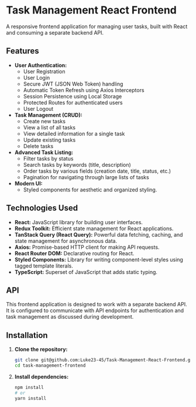 # Task Management React Frontend

A responsive frontend application for managing user tasks, built with React and consuming a separate backend API.

## Features

* **User Authentication:**
    * User Registration
    * User Login
    * Secure JWT (JSON Web Token) handling
    * Automatic Token Refresh using Axios Interceptors
    * Session Persistence using Local Storage
    * Protected Routes for authenticated users
    * User Logout
* **Task Management (CRUD):**
    * Create new tasks
    * View a list of all tasks
    * View detailed information for a single task
    * Update existing tasks
    * Delete tasks
* **Advanced Task Listing:**
    * Filter tasks by status
    * Search tasks by keywords (title, description)
    * Order tasks by various fields (creation date, title, status, etc.)
    * Pagination for navigating through large lists of tasks
* **Modern UI:**
    * Styled components for aesthetic and organized styling.

## Technologies Used

* **React:** JavaScript library for building user interfaces.
* **Redux Toolkit:** Efficient state management for React applications.
* **TanStack Query (React Query):** Powerful data fetching, caching, and state management for asynchronous data.
* **Axios:** Promise-based HTTP client for making API requests.
* **React Router DOM:** Declarative routing for React.
* **Styled Components:** Library for writing component-level styles using tagged template literals.
* **TypeScript:** Superset of JavaScript that adds static typing.

## API

This frontend application is designed to work with a separate backend API. It is configured to communicate with API endpoints for authentication and task management as discussed during development.

## Installation

1.  **Clone the repository:**
    ```bash
    git clone git@github.com:Luke23-45/Task-Management-React-Frontend.git
    cd task-management-frontend
    ```
2.  **Install dependencies:**
    ```bash
    npm install
    # or
    yarn install
    ```
